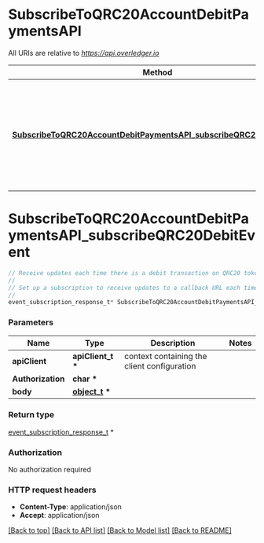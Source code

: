 # SubscribeToQRC20AccountDebitPaymentsAPI

All URIs are relative to *https://api.overledger.io*

Method | HTTP request | Description
------------- | ------------- | -------------
[**SubscribeToQRC20AccountDebitPaymentsAPI_subscribeQRC20DebitEvent**](SubscribeToQRC20AccountDebitPaymentsAPI.md#SubscribeToQRC20AccountDebitPaymentsAPI_subscribeQRC20DebitEvent) | **POST** /v2/tokenise/tokens/subscription/qrc20/debit | Receive updates each time there is a debit transaction on QRC20 token or a QRC20 debit is approved


# **SubscribeToQRC20AccountDebitPaymentsAPI_subscribeQRC20DebitEvent**
```c
// Receive updates each time there is a debit transaction on QRC20 token or a QRC20 debit is approved
//
// Set up a subscription to receive updates to a callback URL each time there is a debit on a QRC20 token or a QRC20 debit is approved. Use the type \"Create Debit\" to get an update when there is a debit payment on your account or \"Approve Debit\" to receive an update each time a token has been approved for debit.
//
event_subscription_response_t* SubscribeToQRC20AccountDebitPaymentsAPI_subscribeQRC20DebitEvent(apiClient_t *apiClient, char * Authorization, object_t * body);
```

### Parameters
Name | Type | Description  | Notes
------------- | ------------- | ------------- | -------------
**apiClient** | **apiClient_t \*** | context containing the client configuration |
**Authorization** | **char \*** |  | 
**body** | **[object_t](object.md) \*** |  | 

### Return type

[event_subscription_response_t](event_subscription_response.md) *


### Authorization

No authorization required

### HTTP request headers

 - **Content-Type**: application/json
 - **Accept**: application/json

[[Back to top]](#) [[Back to API list]](../README.md#documentation-for-api-endpoints) [[Back to Model list]](../README.md#documentation-for-models) [[Back to README]](../README.md)

